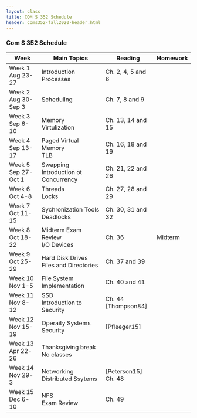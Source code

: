 ```yaml
---
layout: class
title: COM S 352 Schedule
header: coms352-fall2020-header.html
---
```


### Com S 352 Schedule

| Week                       | Main Topics                               | Reading                  | Homework |
| -------------------------- | ----------------------------------------- | ------------------------ | -------- |
| Week 1<br>Aug 23-27<br>    | Introduction<br>Processes                 | Ch. 2, 4, 5 and 6        |          |
| Week 2<br>Aug 30-Sep 3<br> | Scheduling                                | Ch. 7, 8 and 9           |          |
| Week 3<br>Sep 6-10<br>     | Memory<br>Virtulization                   | Ch. 13, 14 and 15        |          |
| Week 4<br>Sep 13-17<br>    | Paged Virtual Memory<br>TLB               | Ch. 16, 18 and 19        |          |
| Week 5<br>Sep 27-Oct 1<br> | Swapping<br>Introduction ot Concurrency   | Ch. 21, 22 and 26        |          |
| Week 6<br>Oct 4-8<br>      | Threads<br>Locks                          | Ch. 27, 28 and 29        |          |
| Week 7<br>Oct 11-15<br>    | Sychronization Tools<br>Deadlocks         | Ch. 30, 31 and 32        |          |
| Week 8<br>Oct 18-22<br>    | Midterm Exam Review<br>I/O Devices        | Ch. 36                   | Midterm  |
| Week 9<br>Oct 25-29<br>    | Hard Disk Drives<br>Files and Directories | Ch. 37 and 39            |          |
| Week 10<br>Nov 1-5<br>     | File System Implementation                | Ch. 40 and 41            |          |
| Week 11<br>Nov 8-12<br>    | SSD<br>Introduction to Security           | Ch. 44<br>\[Thompson84\] |          |
| Week 12<br>Nov 15-19<br>   | Operaity Systems Security                 | \[Pfleeger15\]           |          |
| Week 13<br>Apr 22-26<br>   | Thanksgiving break<br>No classes          |                          |          |
| Week 14<br>Nov 29-3<br>    | Networking<br>Distributed Ssytems         | \[Peterson15\]<br>Ch. 48 |          |
| Week 15<br>Dec 6-10<br>    | NFS<br>Exam Review                        | Ch. 49                   |          |
